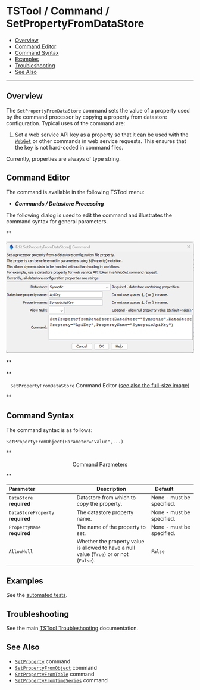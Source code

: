 # TSTool / Command / SetPropertyFromDataStore #

*   [Overview](#overview)
*   [Command Editor](#command-editor)
*   [Command Syntax](#command-syntax)
*   [Examples](#examples)
*   [Troubleshooting](#troubleshooting)
*   [See Also](#see-also)

-------------------------

## Overview ##

The `SetPropertyFromDataStore` command sets the value of a property used by the command processor
by copying a property from datastore configuration.
Typical uses of the command are:

1.  Set a web service API key as a property so that it can be used with the
    [`WebGet`](../WebGet/WebGet.md) or other commands in web service requests.
    This ensures that the key is not hard-coded in command files.

Currently, properties are always of type string. 

## Command Editor ##

The command is available in the following TSTool menu:

*   ***Commands / Datastore Processing***

The following dialog is used to edit the command and illustrates the command syntax for general parameters.

**<p style="text-align: center;">
![SetPropertyFromDataStore](SetPropertyFromDataStore.png)
</p>**

**<p style="text-align: center;">
`SetPropertyFromDataStore` Command Editor (<a href="../SetPropertyFromDataStore.png">see also the full-size image</a>)
</p>**

## Command Syntax ##

The command syntax is as follows:

```text
SetPropertyFromObject(Parameter="Value",...)
```
**<p style="text-align: center;">
Command Parameters
</p>**

| **Parameter**&nbsp;&nbsp;&nbsp;&nbsp;&nbsp;&nbsp;&nbsp;&nbsp;&nbsp;&nbsp;&nbsp;&nbsp;&nbsp;&nbsp;&nbsp;&nbsp;&nbsp;&nbsp;&nbsp;&nbsp;&nbsp;&nbsp;&nbsp;&nbsp;&nbsp;&nbsp; | **Description** | **Default**&nbsp;&nbsp;&nbsp;&nbsp;&nbsp;&nbsp;&nbsp;&nbsp;&nbsp;&nbsp; |
| -----------------|----------------- | -- |
| `DataStore`<br>**required** | Datastore from which to copy the property. | None - must be specified. |
| `DataStoreProperty` <br>**required** | The datastore property name. | None - must be specified. |
| `PropertyName` <br>**required** | The name of the property to set. | None - must be specified. |
| `AllowNull`| Whether the property value is allowed to have a null value (`True`) or or not (`False`). | `False` |

## Examples ##

See the [automated tests](https://github.com/OpenCDSS/cdss-app-tstool-test/tree/master/test/commands/SetPropertyFromDataStore).

## Troubleshooting ##

See the main [TSTool Troubleshooting](../../troubleshooting/troubleshooting.md) documentation.

## See Also ##

*   [`SetProperty`](../SetProperty/SetProperty.md) command
*   [`SetPropertyFromObject`](../SetPropertyFromObject/SetPropertyFromObject.md) command
*   [`SetPropertyFromTable`](../SetPropertyFromTable/SetPropertyFromTable.md) command
*   [`SetPropertyFromTimeSeries`](../SetPropertyFromTimeSeries/SetPropertyFromTimeSeries.md) command
